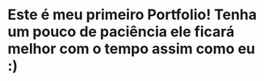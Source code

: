 # Este é meu primeiro Portfolio! Tenha um pouco de paciência ele ficará melhor com o tempo assim como eu :)
